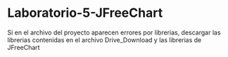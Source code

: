 # Laboratorio-5-JFreeChart

Si en el archivo del proyecto aparecen errores por librerias, descargar las librerias contenidas en el archivo Drive_Download y las librerias de JFreeChart
